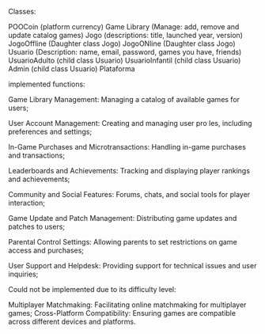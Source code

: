 Classes:

POOCoin (platform currency)
Game Library (Manage: add, remove and update catalog games)
Jogo (descriptions: title, launched year, version)
JogoOffline (Daughter class Jogo)
JogoONline (Daughter class Jogo)
Usuario (Description: name, email, password, games you have, friends)
UsuarioAdulto (child class Usuario)
UsuarioInfantil (child class Usuario)
Admin (child class Usuario)
Plataforma 



implemented functions:

Game Library Management: Managing a catalog of available games for users;

User Account Management: Creating and managing user pro les, including preferences and
settings;

In-Game Purchases and Microtransactions: Handling in-game purchases and transactions;

Leaderboards and Achievements: Tracking and displaying player rankings and achievements;

Community and Social Features: Forums, chats, and social tools for player interaction;

Game Update and Patch Management: Distributing game updates and patches to users;

Parental Control Settings: Allowing parents to set restrictions on game access and purchases;

User Support and Helpdesk: Providing support for technical issues and user inquiries;



Could not be implemented due to its difficulty level:

Multiplayer Matchmaking: Facilitating online matchmaking for multiplayer games;
Cross-Platform Compatibility: Ensuring games are compatible across different devices and
platforms.
